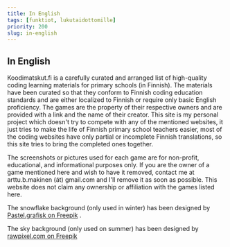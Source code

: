 ```yaml
---
title: In English
tags: [funktiot, lukutaidottomille]
priority: 200
slug: in-english
---
```


## In English
Koodimatskut.fi is a carefully curated and arranged list of high-quality coding learning materials for primary schools (in Finnish). The materials have been curated so that they conform to Finnish coding education standards and are either localized to Finnish or require only basic English proficiency. The games are the property of their respective owners and are provided with a link and the name of their creator. This site is my personal project which doesn't try to compete with any of the mentioned websites, it just tries to make the life of Finnish primary school teachers easier, most of the coding websites have only partial or incomplete Finnish translations, so this site tries to bring the completed ones together.

The screenshots or pictures used for each game are for non-profit, educational, and informational purposes only. If you are the owner of a game mentioned here and wish to have it removed, contact me at arttu.b.makinen (át) gmail.com and I'll remove it as soon as possible. This website does not claim any ownership or affiliation with the games listed here.

The snowflake background (only used in winter) has been designed by [Pastel.grafisk on Freepik](https://www.freepik.com/free-vector/flakes-background-design_983711.htm)
.

The sky background (only used on summer) has been designed by [rawpixel.com on Freepik](https://www.freepik.com/free-vector/sky-background-pastel-paper-cut-design-vector_18938534.htm)
